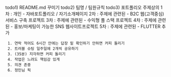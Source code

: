 
todo1) README.md  꾸미기
todo2) 팀명 / 팀원규칙
todo3) 포트폴리오 주제상의
	 1차 : 개인 - 자바포트폴리오 / 자기소개페이지
     2차 : 주제에 관련된 - B2C 웹(고객중심) 서비스 구축 프로젝트
	 3차 : 주제에 관련된 - 수익형 풀 스택 프로젝트
	 4차 : 주제에 관련된 - 홍보/마케팅이 가능한 SNS 웹사이트프로젝트
	 5차 : 주제에 관련된 - FLUTTER 추가 


	 1. 연락 적어도 6시간 안에는 답장 밑 확인하기 안하면 커피 돌리기
	 2. 트러블 슈팅 일주일에 2개씩 공유하기
	 3. (35분) 지각하면 커피 돌리기  
	 4. 작업은 느려도 책임감 있게
	 5. 의견 존중
	 6. 정민님 픽

